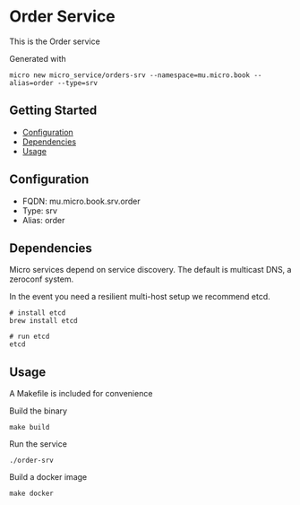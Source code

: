 # Order Service

This is the Order service

Generated with

```
micro new micro_service/orders-srv --namespace=mu.micro.book --alias=order --type=srv
```

## Getting Started

- [Configuration](#configuration)
- [Dependencies](#dependencies)
- [Usage](#usage)

## Configuration

- FQDN: mu.micro.book.srv.order
- Type: srv
- Alias: order

## Dependencies

Micro services depend on service discovery. The default is multicast DNS, a zeroconf system.

In the event you need a resilient multi-host setup we recommend etcd.

```
# install etcd
brew install etcd

# run etcd
etcd
```

## Usage

A Makefile is included for convenience

Build the binary

```
make build
```

Run the service
```
./order-srv
```

Build a docker image
```
make docker
```